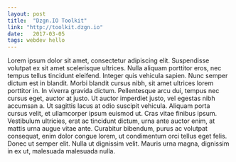 ```yaml
---
layout: post
title:  "Dzgn.IO Toolkit"
link: "http://toolkit.dzgn.io"
date:   2017-03-05
tags: webdev hello
---
```

Lorem ipsum dolor sit amet, consectetur adipiscing elit. Suspendisse volutpat ex sit amet scelerisque ultrices. Nulla aliquam porttitor eros, nec tempus tellus tincidunt eleifend. Integer quis vehicula sapien. Nunc semper dictum est in blandit. Morbi blandit cursus nibh, sit amet ultrices lorem porttitor in. In viverra gravida dictum. Pellentesque arcu dui, tempus nec cursus eget, auctor at justo. Ut auctor imperdiet justo, vel egestas nibh accumsan a. Ut sagittis lacus at odio suscipit vehicula. Aliquam porta cursus velit, et ullamcorper ipsum euismod ut. Cras vitae finibus ipsum. Vestibulum ultricies, erat ac tincidunt dictum, urna ante auctor enim, at mattis urna augue vitae ante. Curabitur bibendum, purus ac volutpat consequat, enim dolor congue lorem, ut condimentum orci tellus eget felis. Donec ut semper elit. Nulla ut dignissim velit. Mauris urna magna, dignissim in ex ut, malesuada malesuada nulla.